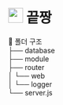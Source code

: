 # <img src="https://notion-emojis.s3-us-west-2.amazonaws.com/prod/svg-twitter/1f3f9.svg" style="height : 30px;"> 끝짱

📂 폴더 구조<br/>
├── database<br/>
├── module<br/>
├── router<br/>
│   └── web<br/>
│   └── logger<br/>
└── server.js<br/>
